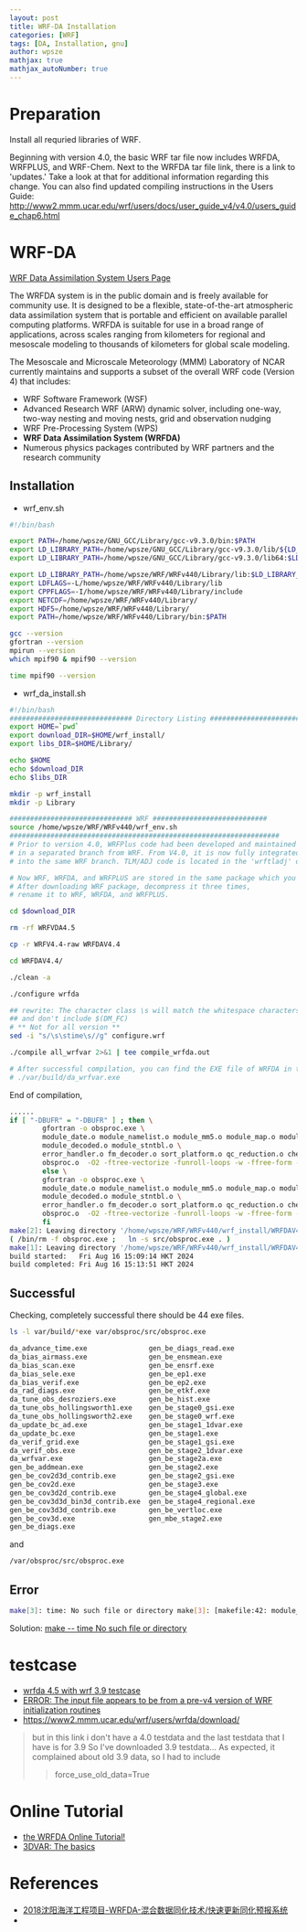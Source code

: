 ```yaml
---
layout: post
title: WRF-DA Installation
categories: [WRF]
tags: [DA, Installation, gnu]
author: wpsze
mathjax: true
mathjax_autoNumber: true
---
```


# Preparation

Install all requried libraries of WRF.

Beginning with version 4.0, the basic WRF tar file now includes WRFDA, WRFPLUS, and WRF-Chem. Next to the WRFDA tar file link, there is a link to 'updates.' Take a look at that for additional information regarding this change. You can also find updated compiling instructions in the Users Guide:
<http://www2.mmm.ucar.edu/wrf/users/docs/user_guide_v4/v4.0/users_guide_chap6.html>

# WRF-DA

[WRF Data Assimilation System Users Page](https://www2.mmm.ucar.edu/wrf/users/wrfda/)

The WRFDA system is in the public domain and is freely available for community use. It is designed to be a flexible, state-of-the-art atmospheric data assimilation system that is portable and efficient on available parallel computing platforms. WRFDA is suitable for use in a broad range of applications, across scales ranging from kilometers for regional and mesoscale modeling to thousands of kilometers for global scale modeling.

The Mesoscale and Microscale Meteorology (MMM) Laboratory of NCAR currently maintains and supports a subset of the overall WRF code (Version 4) that includes:

- WRF Software Framework (WSF)
- Advanced Research WRF (ARW) dynamic solver, including one-way, two-way nesting and moving nests, grid and observation nudging
- WRF Pre-Processing System (WPS)
- **WRF Data Assimilation System (WRFDA)**
- Numerous physics packages contributed by WRF partners and the research community

## Installation

- wrf_env.sh

```sh
#!/bin/bash

export PATH=/home/wpsze/GNU_GCC/Library/gcc-v9.3.0/bin:$PATH
export LD_LIBRARY_PATH=/home/wpsze/GNU_GCC/Library/gcc-v9.3.0/lib/${LD_LIBRARY_PATH:+:$LD_LIBRARY_PATH}
export LD_LIBRARY_PATH=/home/wpsze/GNU_GCC/Library/gcc-v9.3.0/lib64:$LD_LIBRARY_PATH

export LD_LIBRARY_PATH=/home/wpsze/WRF/WRFv440/Library/lib:$LD_LIBRARY_PATH
export LDFLAGS=-L/home/wpsze/WRF/WRFv440/Library/lib
export CPPFLAGS=-I/home/wpsze/WRF/WRFv440/Library/include
export NETCDF=/home/wpsze/WRF/WRFv440/Library/
export HDF5=/home/wpsze/WRF/WRFv440/Library/
export PATH=/home/wpsze/WRF/WRFv440/Library/bin:$PATH

gcc --version
gfortran --version
mpirun --version
which mpif90 & mpif90 --version

time mpif90 --version
```

- wrf_da_install.sh

```sh
#!/bin/bash
############################## Directory Listing ############################
export HOME=`pwd`
export download_DIR=$HOME/wrf_install/
export libs_DIR=$HOME/Library/

echo $HOME
echo $download_DIR
echo $libs_DIR

mkdir -p wrf_install
mkdir -p Library

############################## WRF ############################
source /home/wpsze/WRF/WRFv440/wrf_env.sh
##################################################################
# Prior to version 4.0, WRFPlus code had been developed and maintained 
# in a separated branch from WRF. From V4.0, it is now fully integrated 
# into the same WRF branch. TLM/ADJ code is located in the 'wrftladj' directory.

# Now WRF, WRFDA, and WRFPLUS are stored in the same package which you can get from GitHub. 
# After downloading WRF package, decompress it three times, 
# rename it to WRF, WRFDA, and WRFPLUS.

cd $download_DIR

rm -rf WRFVDA4.5

cp -r WRFV4.4-raw WRFDAV4.4

cd WRFDAV4.4/

./clean -a

./configure wrfda

## rewrite: The character class \s will match the whitespace characters <tab> and <space>.
## and don't include $(DM_FC) 
# ** Not for all version **
sed -i "s/\s\stime\s//g" configure.wrf

./compile all_wrfvar 2>&1 | tee compile_wrfda.out

# After successful compilation, you can find the EXE file of WRFDA in the var/build/ directory
# ./var/build/da_wrfvar.exe
```

End of compilation,

```sh
......
if [ "-DBUFR" = "-DBUFR" ] ; then \
		gfortran -o obsproc.exe \
		module_date.o module_namelist.o module_mm5.o module_map.o module_map_utils.o module_intp.o module_type.o module_func.o module_inside.o module_obs_merge.o module_per_type.o module_duplicate.o module_sort.o module_write.o module_complete.o module_recoverp.o module_diagnostics.o module_recoverh.o module_icao.o module_qc.o module_err_afwa.o module_err_ncep.o module_thin_ob.o \
		module_decoded.o module_stntbl.o \
		error_handler.o fm_decoder.o sort_platform.o qc_reduction.o check_obs.o setup.o \
		obsproc.o  -O2 -ftree-vectorize -funroll-loops -w -ffree-form -ffree-line-length-none -fconvert=big-endian -frecord-marker=4      ../../external/bufr/libbufr.a; \
		else \
		gfortran -o obsproc.exe \
		module_date.o module_namelist.o module_mm5.o module_map.o module_map_utils.o module_intp.o module_type.o module_func.o module_inside.o module_obs_merge.o module_per_type.o module_duplicate.o module_sort.o module_write.o module_complete.o module_recoverp.o module_diagnostics.o module_recoverh.o module_icao.o module_qc.o module_err_afwa.o module_err_ncep.o module_thin_ob.o \
		module_decoded.o module_stntbl.o \
		error_handler.o fm_decoder.o sort_platform.o qc_reduction.o check_obs.o setup.o \
		obsproc.o  -O2 -ftree-vectorize -funroll-loops -w -ffree-form -ffree-line-length-none -fconvert=big-endian -frecord-marker=4      ; \
		fi
make[2]: Leaving directory '/home/wpsze/WRF/WRFv440/wrf_install/WRFDAV4.4/var/obsproc/src'
( /bin/rm -f obsproc.exe ;   ln -s src/obsproc.exe . )
make[1]: Leaving directory '/home/wpsze/WRF/WRFv440/wrf_install/WRFDAV4.4/var/obsproc'
build started:   Fri Aug 16 15:09:14 HKT 2024
build completed: Fri Aug 16 15:13:51 HKT 2024
```

## Successful

Checking, completely successful there should be 44 exe files.

```sh
ls -l var/build/*exe var/obsproc/src/obsproc.exe
```

```sh
da_advance_time.exe               gen_be_diags_read.exe
da_bias_airmass.exe               gen_be_ensmean.exe
da_bias_scan.exe                  gen_be_ensrf.exe
da_bias_sele.exe                  gen_be_ep1.exe
da_bias_verif.exe                 gen_be_ep2.exe
da_rad_diags.exe                  gen_be_etkf.exe
da_tune_obs_desroziers.exe        gen_be_hist.exe
da_tune_obs_hollingsworth1.exe    gen_be_stage0_gsi.exe
da_tune_obs_hollingsworth2.exe    gen_be_stage0_wrf.exe
da_update_bc_ad.exe               gen_be_stage1_1dvar.exe
da_update_bc.exe                  gen_be_stage1.exe
da_verif_grid.exe                 gen_be_stage1_gsi.exe
da_verif_obs.exe                  gen_be_stage2_1dvar.exe
da_wrfvar.exe                     gen_be_stage2a.exe
gen_be_addmean.exe                gen_be_stage2.exe
gen_be_cov2d3d_contrib.exe        gen_be_stage2_gsi.exe
gen_be_cov2d.exe                  gen_be_stage3.exe
gen_be_cov3d2d_contrib.exe        gen_be_stage4_global.exe
gen_be_cov3d3d_bin3d_contrib.exe  gen_be_stage4_regional.exe
gen_be_cov3d3d_contrib.exe        gen_be_vertloc.exe
gen_be_cov3d.exe                  gen_mbe_stage2.exe
gen_be_diags.exe
```

and

```sh
/var/obsproc/src/obsproc.exe
```

## Error

```sh
make[3]: time: No such file or directory make[3]: [makefile:42: module_io_int_idx.o] Error 127 (ignored)
```

Solution: [make -- time No such file or directory](https://waipangsze.github.io/2024/05/29/WRF_install_time_error/)

# testcase

- [wrfda 4.5 with wrf 3.9 testcase](https://forum.mmm.ucar.edu/threads/wrfda-4-5-with-wrf-3-9-testcase.13678/)
- [ERROR: The input file appears to be from a pre-v4 version of WRF initialization routines](https://forum.mmm.ucar.edu/threads/error-the-input-file-appears-to-be-from-a-pre-v4-version-of-wrf-initialization-routines.5529/)
- <https://www2.mmm.ucar.edu/wrf/users/wrfda/download/>

>but in this link i don't have a 4.0 testdata and the last testdata that I have is for 3.9 So I've downloaded 3.9 testdata...
> As expected, it complained about old 3.9 data, so I had to include
>> force_use_old_data=True

# Online Tutorial

- [the WRFDA Online Tutorial!](https://www2.mmm.ucar.edu/wrf/users/wrfda/OnlineTutorial/index.html)
- [3DVAR: The basics](https://www2.mmm.ucar.edu/wrf/users/wrfda/OnlineTutorial/3dvar/index.html)

# References

- [2018沈阳海洋工程项目-WRFDA-混合数据同化技术/快速更新同化预报系统](https://2018syocean.readthedocs.io/zh-cn/feature-delivery/hybrid/hybrid.html)
- 